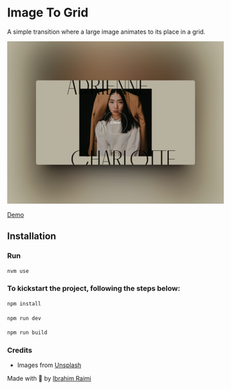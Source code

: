 # Image To Grid

A simple transition where a large image animates to its place in a grid.

![Image to Grid Transition featured image](static/cover.png)

[Demo](http://image-to-grid.netlify.app)

## Installation

### Run

```bash
nvm use
```

### To kickstart the project, following the steps below:

```bash
npm install

npm run dev

npm run build

```

### Credits

- Images from [Unsplash](https://unsplash.com/)

Made with 💓 by [Ibrahim Raimi](http://twitter.com/ibrahimraimi_)
